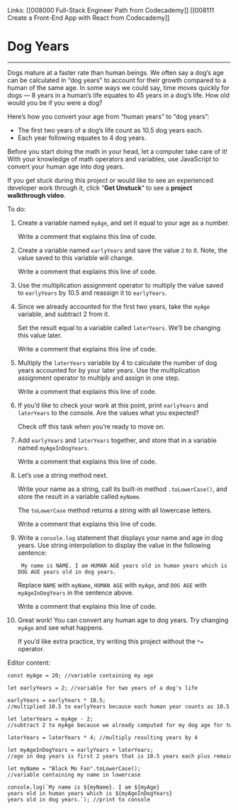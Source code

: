 Links:  [[008000 Full-Stack Engineer Path from Codecademy]]
[[008111 Create a Front-End App with React from Codecademy]]
# Dog Years
---
Dogs mature at a faster rate than human beings. We often say a dog’s age can be calculated in “dog years” to account for their growth compared to a human of the same age. In some ways we could say, time moves quickly for dogs — 8 years in a human’s life equates to 45 years in a dog’s life. How old would you be if you were a dog?

Here’s how you convert your age from “human years” to “dog years”:

-   The first two years of a dog’s life count as 10.5 dog years each.
-   Each year following equates to 4 dog years.

Before you start doing the math in your head, let a computer take care of it! With your knowledge of math operators and variables, use JavaScript to convert your human age into dog years.

If you get stuck during this project or would like to see an experienced developer work through it, click “**Get Unstuck**“ to see a **project walkthrough video**.

To do:
1. Create a variable named `myAge`, and set it equal to your age as a number.
	
	Write a comment that explains this line of code.

2. Create a variable named `earlyYears` and save the value `2` to it. Note, the value saved to this variable will change.
	
	Write a comment that explains this line of code.

3. Use the multiplication assignment operator to multiply the value saved to `earlyYears` by 10.5 and reassign it to `earlyYears`.

4. Since we already accounted for the first two years, take the `myAge` variable, and subtract 2 from it.
	
	Set the result equal to a variable called `laterYears`. We’ll be changing this value later.
	
	Write a comment that explains this line of code.

5. Multiply the `laterYears` variable by 4 to calculate the number of dog years accounted for by your later years. Use the multiplication assignment operator to multiply and assign in one step.
	
	Write a comment that explains this line of code.

6. If you’d like to check your work at this point, print `earlyYears` and `laterYears` to the console. Are the values what you expected?
	
	Check off this task when you’re ready to move on.

7. Add `earlyYears` and `laterYears` together, and store that in a variable named `myAgeInDogYears`.
	
	Write a comment that explains this line of code.

8. Let’s use a string method next.
	
	Write your name as a string, call its built-in method `.toLowerCase()`, and store the result in a variable called `myName`.
	
	The `toLowerCase` method returns a string with all lowercase letters.
	
	Write a comment that explains this line of code.

9. Write a `console.log` statement that displays your name and age in dog years. Use string interpolation to display the value in the following sentence:

		My name is NAME. I am HUMAN AGE years old in human years which is DOG AGE years old in dog years.
		
	Replace `NAME` with `myName`, `HUMAN AGE` with `myAge`, and `DOG AGE` with `myAgeInDogYears` in the sentence above.
	
	Write a comment that explains this line of code.

10. Great work! You can convert any human age to dog years. Try changing `myAge` and see what happens.
	
	If you’d like extra practice, try writing this project without the `*=` operator.

Editor content:

	const myAge = 20; //variable containing my age
	
	let earlyYears = 2; //variable for two years of a dog's life
	
	earlyYears = earlyYears * 10.5; //multiplied 10.5 to earlyYears because each human year counts as 10.5 dog years
	
	let laterYears = myAge - 2; //subtract 2 to myAge because we already computed for my dog age for two years
	
	laterYears = laterYears * 4; //multiply resulting years by 4
	
	let myAgeInDogYears = earlyYears + laterYears; //age in dog years is first 2 years that is 10.5 years each plus remaining years multiplied by 4
	
	let myName = "Black Mo Fan".toLowerCase(); //variable containing my name in lowercase
	
	console.log(`My name is ${myName}. I am ${myAge} years old in human years which is ${myAgeInDogYears} years old in dog years.`); //print to console